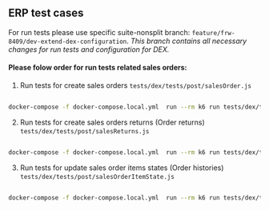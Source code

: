 ## ERP test cases

For run tests please use specific suite-nonsplit branch: `feature/frw-8409/dev-extend-dex-configuration`. 
_This branch contains all necessary changes for run tests and configuration for DEX._


#### Please folow order for run tests related sales orders:

1. Run tests for create sales orders  `tests/dex/tests/post/salesOrder.js`  

```bash

docker-compose -f docker-compose.local.yml  run --rm k6 run tests/dex/tests/post/salesOrder.js

```

2. Run tests for create sales orders returns (Order returns) `tests/dex/tests/post/salesReturns.js`

```bash

docker-compose -f docker-compose.local.yml  run --rm k6 run tests/dex/tests/post/salesReturns.js

```

3. Run tests for update sales order items states (Order histories) `tests/dex/tests/post/salesOrderItemState.js`

```bash

docker-compose -f docker-compose.local.yml  run --rm k6 run tests/dex/tests/post/salesOrderItemState.js

```